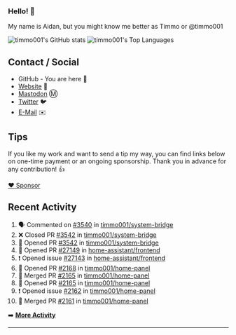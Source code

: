 ### Hello! 👋

My name is Aidan, but you might know me better as Timmo or @timmo001

![timmo001's GitHub stats](https://github-readme-stats.vercel.app/api?username=timmo001&theme=transparent&show_icons=true&hide_border=true&count_private=true&hide=contribs)
![timmo001's Top Languages](https://github-readme-stats.vercel.app/api/top-langs/?username=timmo001&theme=transparent&show_icons=true&hide_border=true&count_private=true&langs_count=8&layout=compact)

## Contact / Social

- GitHub - You are here 👋
- [Website](https://timmo.dev) 📙
- <a href="https://fosstodon.org/@timmo" rel="me" target="_blank">Mastodon</a> Ⓜ️
- [Twitter](https://twitter.com/timmo001) 🐦
- [E-Mail](mailto:aidan@timmo.dev) ✉️

## Tips

If you like my work and want to send a tip my way, you can find links below on one-time payment or an ongoing sponsorship. Thank you in advance for any contribution! 👍

[:heart: Sponsor](https://github.com/sponsors/timmo001)

## Recent Activity

<!--START_SECTION:activity-->
1. 🗣 Commented on [#3540](https://github.com/timmo001/system-bridge/issues/3540) in [timmo001/system-bridge](https://github.com/timmo001/system-bridge)
2. ❌ Closed PR [#3542](https://github.com/timmo001/system-bridge/pull/3542) in [timmo001/system-bridge](https://github.com/timmo001/system-bridge)
3. 💪 Opened PR [#3542](https://github.com/timmo001/system-bridge/pull/3542) in [timmo001/system-bridge](https://github.com/timmo001/system-bridge)
4. 💪 Opened PR [#27149](https://github.com/home-assistant/frontend/pull/27149) in [home-assistant/frontend](https://github.com/home-assistant/frontend)
5. ❗ Opened issue [#27143](https://github.com/home-assistant/frontend/issues/27143) in [home-assistant/frontend](https://github.com/home-assistant/frontend)
6. 💪 Opened PR [#2168](https://github.com/timmo001/home-panel/pull/2168) in [timmo001/home-panel](https://github.com/timmo001/home-panel)
7. 🎉 Merged PR [#2165](https://github.com/timmo001/home-panel/pull/2165) in [timmo001/home-panel](https://github.com/timmo001/home-panel)
8. 💪 Opened PR [#2165](https://github.com/timmo001/home-panel/pull/2165) in [timmo001/home-panel](https://github.com/timmo001/home-panel)
9. ❗️ Opened issue [#2162](https://github.com/timmo001/home-panel/issues/2162) in [timmo001/home-panel](https://github.com/timmo001/home-panel)
10. 🎉 Merged PR [#2161](https://github.com/timmo001/home-panel/pull/2161) in [timmo001/home-panel](https://github.com/timmo001/home-panel)
<!--END_SECTION:activity-->

➡️  **[More Activity](/RECENT-ACTIVITY.md)**

---

[sponsor-badge]: https://github.com/timmo001/timmo001/blob/master/sponsor.png?raw=true
[sponsor]: https://github.com/sponsors/timmo001?o=esc
